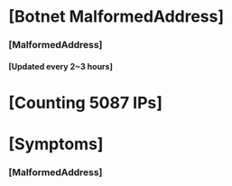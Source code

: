 # [Botnet MalformedAddress]
### [MalformedAddress]
#### [Updated every 2~3 hours]

# [Counting 5087 IPs]

# [Symptoms] 
###   [MalformedAddress]
